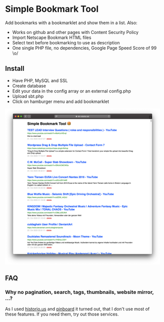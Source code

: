 # Simple Bookmark Tool

Add bookmarks with a bookmarklet and show them in a list. Also:

- Works on github and other pages with Content Security Policy
- Import Netscape Bookmark HTML files
- Select text before bookmarking to use as description
- One single PHP file, no dependencies, Google Page Speed Score of 99 \o/

## Install
- Have PHP, MySQL and SSL
- Create database
- Edit your data in the config array or an external config.php
- Upload sbt.php
- Click on hamburger menu and add bookmarklet

![Simple Bookmark Tool Screenshot](sbt-screenshot.png)

## FAQ

### Why no pagination, search, tags, thumbnails, website mirror, ...?

As I used [historio.us](https://historio.us) and [pinboard](https://pinboard.in/) it turned out, that I don't use most of these features. If you need them, try out those services.
